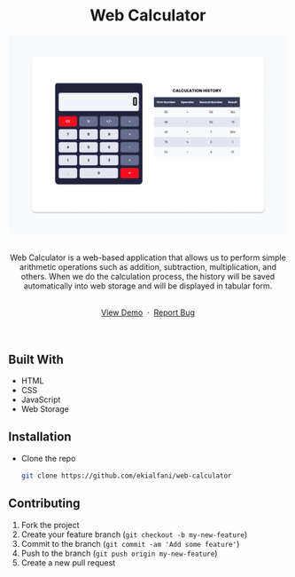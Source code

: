 <h1 align="center">Web Calculator</h1>

<div>
  <img src="assets/img/screenshoot.png">
<div>

<br>

<div align="center">
    <p>Web Calculator is a web-based application that allows us to perform simple arithmetic operations such as addition, subtraction, multiplication, and others. When we do the calculation process, the history will be saved automatically into web storage and will be displayed in tabular form.</p>
    <br>
    <a href="https://ekialfani.github.io/web-calculator/">View Demo</a>
    &nbsp;·&nbsp;
    <a href="https://github.com/ekialfani/web-calculator/issues">Report Bug</a>
</div>

<br>
<br>

## Built With
- HTML
- CSS
- JavaScript
- Web Storage

## Installation
* Clone the repo
  ```sh
  git clone https://github.com/ekialfani/web-calculator
  ```
##  Contributing
1. Fork the project
2. Create your feature branch (`git checkout -b my-new-feature`)
3. Commit to the branch (`git commit -am 'Add some feature'`)
4. Push to the branch (`git push origin my-new-feature`)
5. Create a new pull request
